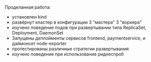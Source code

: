 Проделанная работа:
- установлен kind
- развёрнут кластер в конфигурации 3 "мастера" 3 "воркера"
- изучено поведение подов при развертывании типа ReplicaSet, Deployment, DaemonSet
- Запущены деплойменты сервисов frontend, paymentservice, и даймонсет node-exporter
- протестированы различные стратегии развертывания
- изучено поведение при использование риднеспроб
